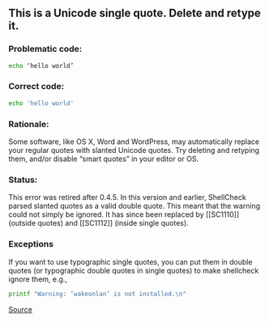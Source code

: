 ## This is a Unicode single quote. Delete and retype it.

### Problematic code:

```sh
echo ‘hello world’
```

### Correct code:

```sh
echo 'hello world'
```

### Rationale:

Some software, like OS X, Word and WordPress, may automatically replace your regular quotes with slanted Unicode quotes. Try deleting and retyping them, and/or disable “smart quotes” in your editor or OS.

### Status:

This error was retired after 0.4.5. In this version and earlier, ShellCheck parsed slanted quotes as a valid double quote. This meant that the warning could not simply be ignored. It has since been replaced by [[SC1110]] (outside quotes) and [[SC1112]] (inside single quotes).


### Exceptions

If you want to use typographic single quotes, you can put them in double quotes (or typographic double quotes in single quotes) to make shellcheck ignore them, e.g.,

```sh
printf "Warning: ‘wakeonlan’ is not installed.\n"
```
[Source](https://github.com/koalaman/shellcheck/wiki/SC1016)

